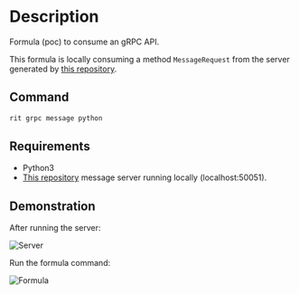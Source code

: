 # Description

Formula (poc) to consume an gRPC API.

This formula is locally consuming a method `MessageRequest` from the server generated by [this repository](https://github.com/GuillaumeFalourd/poc-grpc-python).

## Command

```bash
rit grpc message python
```

## Requirements

- Python3
- [This repository](https://github.com/GuillaumeFalourd/poc-grpc-python) message server running locally (localhost:50051).

## Demonstration

After running the server:

![Server](https://user-images.githubusercontent.com/22433243/128037062-33506c90-af5f-448c-bd0a-a4d7cabbde7e.png)

Run the formula command:

![Formula](https://user-images.githubusercontent.com/22433243/128037090-44fef5b9-9e0b-4228-ab21-df9c6854c157.png)
